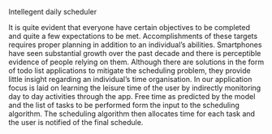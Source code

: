 Intellegent daily scheduler

It is quite evident that everyone have certain objectives to be completed and quite a few
expectations to be met. Accomplishments of these targets requires proper planning in
addition to an individual’s abilities. Smartphones have seen substantial growth over the past
decade and there is perceptible evidence of people relying on them. Although there are
solutions in the form of todo list applications to mitigate the scheduling problem, they
provide little insight regarding an individual’s time organisation. In our application focus is
laid on learning the leisure time of the user by indirectly monitoring day to day activities
through the app. Free time as predicted by the model and the list of tasks to be performed
form the input to the scheduling algorithm. The scheduling algorithm then allocates time for
each task and the user is notified of the final schedule.
